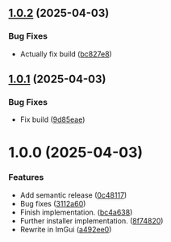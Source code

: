 ## [1.0.2](https://github.com/shdwmtr/starlight/compare/v1.0.1...v1.0.2) (2025-04-03)


### Bug Fixes

* Actually fix build ([bc827e8](https://github.com/shdwmtr/starlight/commit/bc827e8f799fc7af60ae9a2cad1d590ef177b4f6))

## [1.0.1](https://github.com/shdwmtr/starlight/compare/v1.0.0...v1.0.1) (2025-04-03)


### Bug Fixes

* Fix build ([9d85eae](https://github.com/shdwmtr/starlight/commit/9d85eae0e1db824192c0ae63946969e79d0ce1fa))

# 1.0.0 (2025-04-03)


### Features

* Add semantic release ([0c48117](https://github.com/shdwmtr/starlight/commit/0c48117742c89b3fbc9170d53f261225ea0f6ec8))
* Bug fixes ([3112a60](https://github.com/shdwmtr/starlight/commit/3112a60aed397ed075532386816661510ce974f5))
* Finish implementation. ([bc4a638](https://github.com/shdwmtr/starlight/commit/bc4a63848d9218cd84270623222e24f1e764851a))
* Further installer implementation. ([8f74820](https://github.com/shdwmtr/starlight/commit/8f74820446d6148688db4e26786b6c9dc75e6fe0))
* Rewrite in ImGui ([a492ee0](https://github.com/shdwmtr/starlight/commit/a492ee064abff23acbfa419ebc89efc2d6c68299))
